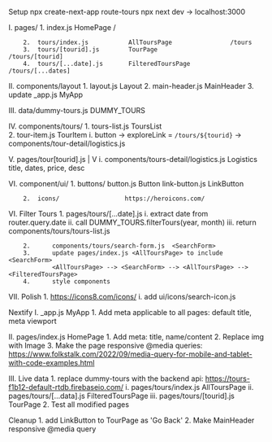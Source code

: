 Setup
    npx create-next-app route-tours
    npx next dev    ->  localhost:3000

I.      pages/
        1.  index.js                 HomePage                    /

        2.  tours/index.js           AllToursPage                /tours
        3.  tours/[tourid].js        TourPage                    /tours/[tourid]
        4.  tours/[...date].js       FilteredToursPage           /tours/[...dates]

II.     components/layout
        1.  layout.js                Layout
        2.  main-header.js           MainHeader
        3.  update _app.js           MyApp

III.    data/dummy-tours.js          DUMMY_TOURS

IV.     components/tours/
        1.  tours-list.js            ToursList               
        2.  tour-item.js             TourItem
                i.   button -> exploreLink = `/tours/${tourid}` -> components/tour-detail/logistics.js

V.      pages/tour[tourid].js   |
                                V
        i.   components/tours-detail/logistics.js       Logistics   
                title, dates, price, desc

VI.     component/ui/
        1.  buttons/
            button.js               Button
            link-button.js          LinkButton
            
        2.  icons/                  https://heroicons.com/

VI.     Filter Tours
        1.      pages/tours/[...date].js
                i.      extract date from router.query.date
                ii.     call DUMMY_TOURS.filterTours(year, month)
                iii.    return components/tours/tours-list.js                 <ToursList>
        
        2.      components/tours/search-form.js  <SearchForm>
        3.      update pages/index.js <AllToursPage> to include <SearchForm> 
                <AllToursPage> --> <SearchForm> --> <AllToursPage> --> <FilteredToursPage>
        4.      style components

VII.    Polish
        1.      https://icons8.com/icons/
                i.      add ui/icons/search-icon.js


Nextify 
I.      _app.js                                 MyApp
        1.      Add meta applicable to all pages: default title, meta viewport

II.     pages/index.js                          HomePage
        1.      Add meta: title, name/content 
        2.      Replace img with Image
        3.      Make the page responsive
        @media queries:
                https://www.folkstalk.com/2022/09/media-query-for-mobile-and-tablet-with-code-examples.html

III.    Live data
        1.      replace dummy-tours with the backend api: https://tours-f1b12-default-rtdb.firebaseio.com/ 
                i.      pages/tours/index.js                            AllToursPage
                ii.     pages/tours/[...data].js                        FilteredToursPage
                iii.    pages/tours/[tourid].js                         TourPage
        2.      Test all modified pages

Cleanup
        1.      add LinkButton to TourPage as 'Go Back'
        2.      Make MainHeader responsive @media query

        









